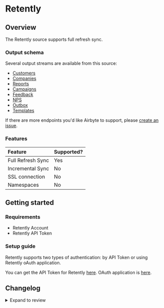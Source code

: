 # Retently

## Overview

The Retently source supports full refresh sync.

### Output schema

Several output streams are available from this source:

- [Customers](https://www.retently.com/api/#api-get-customers-get)
- [Companies](https://www.retently.com/api/#api-get-companies-get)
- [Reports](https://www.retently.com/api/#api-get-reports-get)
- [Campaigns](https://www.retently.com/api/#api-get-campaigns)
- [Feedback](https://www.retently.com/api/#api-get-feedback-get)
- [NPS](https://www.retently.com/api/#api-get-latest-score)
- [Outbox](https://www.retently.com/api/#api-get-sent-surveys)
- [Templates](https://www.retently.com/api/#api-get-templates-get)

If there are more endpoints you'd like Airbyte to support, please [create an issue](https://github.com/airbytehq/airbyte/issues/new/choose).

### Features

| Feature           | Supported? |
| :---------------- | :--------- |
| Full Refresh Sync | Yes        |
| Incremental Sync  | No         |
| SSL connection    | No         |
| Namespaces        | No         |

## Getting started

### Requirements

- Retently Account
- Retently API Token

### Setup guide

Retently supports two types of authentication: by API Token or using Retently oAuth application.

You can get the API Token for Retently [here](https://app.retently.com/settings/api/tokens).
OAuth application is [here](https://app.retently.com/settings/oauth).

## Changelog

<details>
  <summary>Expand to review</summary>

| Version | Date       | Pull Request                                             | Subject                                                                         |
| :------ | :--------- | :------------------------------------------------------- | :------------------------------------------------------------------------------ |
| 0.3.33 | 2025-10-14 | [67865](https://github.com/airbytehq/airbyte/pull/67865) | Update dependencies |
| 0.3.32 | 2025-10-07 | [67542](https://github.com/airbytehq/airbyte/pull/67542) | Update dependencies |
| 0.3.31 | 2025-09-30 | [66438](https://github.com/airbytehq/airbyte/pull/66438) | Update dependencies |
| 0.3.30 | 2025-09-09 | [66120](https://github.com/airbytehq/airbyte/pull/66120) | Update dependencies |
| 0.3.29 | 2025-08-23 | [65428](https://github.com/airbytehq/airbyte/pull/65428) | Update dependencies |
| 0.3.28 | 2025-08-16 | [65020](https://github.com/airbytehq/airbyte/pull/65020) | Update dependencies |
| 0.3.27 | 2025-08-02 | [64461](https://github.com/airbytehq/airbyte/pull/64461) | Update dependencies |
| 0.3.26 | 2025-07-12 | [63036](https://github.com/airbytehq/airbyte/pull/63036) | Update dependencies |
| 0.3.25 | 2025-06-28 | [62256](https://github.com/airbytehq/airbyte/pull/62256) | Update dependencies |
| 0.3.24 | 2025-06-21 | [61801](https://github.com/airbytehq/airbyte/pull/61801) | Update dependencies |
| 0.3.23 | 2025-06-14 | [61316](https://github.com/airbytehq/airbyte/pull/61316) | Update dependencies |
| 0.3.22 | 2025-05-24 | [60443](https://github.com/airbytehq/airbyte/pull/60443) | Update dependencies |
| 0.3.21 | 2025-05-11 | [60206](https://github.com/airbytehq/airbyte/pull/60206) | Update dependencies |
| 0.3.20 | 2025-05-04 | [59628](https://github.com/airbytehq/airbyte/pull/59628) | Update dependencies |
| 0.3.19 | 2025-04-27 | [58971](https://github.com/airbytehq/airbyte/pull/58971) | Update dependencies |
| 0.3.18 | 2025-04-19 | [58382](https://github.com/airbytehq/airbyte/pull/58382) | Update dependencies |
| 0.3.17 | 2025-04-12 | [57989](https://github.com/airbytehq/airbyte/pull/57989) | Update dependencies |
| 0.3.16 | 2025-04-05 | [57323](https://github.com/airbytehq/airbyte/pull/57323) | Update dependencies |
| 0.3.15 | 2025-03-29 | [56762](https://github.com/airbytehq/airbyte/pull/56762) | Update dependencies |
| 0.3.14 | 2025-03-22 | [56214](https://github.com/airbytehq/airbyte/pull/56214) | Update dependencies |
| 0.3.13 | 2025-03-08 | [55568](https://github.com/airbytehq/airbyte/pull/55568) | Update dependencies |
| 0.3.12 | 2025-03-01 | [55001](https://github.com/airbytehq/airbyte/pull/55001) | Update dependencies |
| 0.3.11 | 2025-02-23 | [54582](https://github.com/airbytehq/airbyte/pull/54582) | Update dependencies |
| 0.3.10 | 2025-02-15 | [53995](https://github.com/airbytehq/airbyte/pull/53995) | Update dependencies |
| 0.3.9 | 2025-02-08 | [53490](https://github.com/airbytehq/airbyte/pull/53490) | Update dependencies |
| 0.3.8 | 2025-02-01 | [53019](https://github.com/airbytehq/airbyte/pull/53019) | Update dependencies |
| 0.3.7 | 2025-01-25 | [52463](https://github.com/airbytehq/airbyte/pull/52463) | Update dependencies |
| 0.3.6 | 2025-01-18 | [51873](https://github.com/airbytehq/airbyte/pull/51873) | Update dependencies |
| 0.3.5 | 2025-01-11 | [51346](https://github.com/airbytehq/airbyte/pull/51346) | Update dependencies |
| 0.3.4 | 2024-12-28 | [50672](https://github.com/airbytehq/airbyte/pull/50672) | Update dependencies |
| 0.3.3 | 2024-12-21 | [50250](https://github.com/airbytehq/airbyte/pull/50250) | Update dependencies |
| 0.3.2 | 2024-12-14 | [49684](https://github.com/airbytehq/airbyte/pull/49684) | Update dependencies |
| 0.3.1 | 2024-12-12 | [49045](https://github.com/airbytehq/airbyte/pull/49045) | Update dependencies |
| 0.3.0 | 2024-11-01 | [47291](https://github.com/airbytehq/airbyte/pull/47291) | Migrate to manifest only format |
| 0.2.24 | 2024-10-23 | [47108](https://github.com/airbytehq/airbyte/pull/47108) | Update dependencies |
| 0.2.23 | 2024-10-12 | [46850](https://github.com/airbytehq/airbyte/pull/46850) | Update dependencies |
| 0.2.22 | 2024-10-05 | [46429](https://github.com/airbytehq/airbyte/pull/46429) | Update dependencies |
| 0.2.21 | 2024-09-28 | [46150](https://github.com/airbytehq/airbyte/pull/46150) | Update dependencies |
| 0.2.20 | 2024-09-21 | [45513](https://github.com/airbytehq/airbyte/pull/45513) | Update dependencies |
| 0.2.19 | 2024-09-07 | [45243](https://github.com/airbytehq/airbyte/pull/45243) | Update dependencies |
| 0.2.18 | 2024-08-31 | [44984](https://github.com/airbytehq/airbyte/pull/44984) | Update dependencies |
| 0.2.17 | 2024-08-24 | [44679](https://github.com/airbytehq/airbyte/pull/44679) | Update dependencies |
| 0.2.16 | 2024-08-17 | [44262](https://github.com/airbytehq/airbyte/pull/44262) | Update dependencies |
| 0.2.15 | 2024-08-10 | [43559](https://github.com/airbytehq/airbyte/pull/43559) | Update dependencies |
| 0.2.14 | 2024-08-03 | [43180](https://github.com/airbytehq/airbyte/pull/43180) | Update dependencies |
| 0.2.13 | 2024-07-27 | [42708](https://github.com/airbytehq/airbyte/pull/42708) | Update dependencies |
| 0.2.12 | 2024-07-20 | [42140](https://github.com/airbytehq/airbyte/pull/42140) | Update dependencies |
| 0.2.11 | 2024-07-13 | [41864](https://github.com/airbytehq/airbyte/pull/41864) | Update dependencies |
| 0.2.10 | 2024-07-10 | [41371](https://github.com/airbytehq/airbyte/pull/41371) | Update dependencies |
| 0.2.9 | 2024-07-09 | [41287](https://github.com/airbytehq/airbyte/pull/41287) | Update dependencies |
| 0.2.8 | 2024-07-06 | [40977](https://github.com/airbytehq/airbyte/pull/40977) | Update dependencies |
| 0.2.7 | 2024-06-25 | [40412](https://github.com/airbytehq/airbyte/pull/40412) | Update dependencies |
| 0.2.6 | 2024-06-22 | [40183](https://github.com/airbytehq/airbyte/pull/40183) | Update dependencies |
| 0.2.5 | 2024-06-06 | [39223](https://github.com/airbytehq/airbyte/pull/39223) | [autopull] Upgrade base image to v1.2.2 |
| 0.2.4 | 2024-04-19 | [37248](https://github.com/airbytehq/airbyte/pull/37248) | Updating to 0.80.0 CDK |
| 0.2.3 | 2024-04-18 | [37248](https://github.com/airbytehq/airbyte/pull/37248) | Manage dependencies with Poetry. |
| 0.2.2 | 2024-04-15 | [37248](https://github.com/airbytehq/airbyte/pull/37248) | Base image migration: remove Dockerfile and use the python-connector-base image |
| 0.2.1 | 2024-04-12 | [37248](https://github.com/airbytehq/airbyte/pull/37248) | schema descriptions |
| 0.2.0 | 2023-08-03 | [29040](https://github.com/airbytehq/airbyte/pull/29040) | Migrate to Low-Code CDK |
| 0.1.6 | 2023-05-10 | [25714](https://github.com/airbytehq/airbyte/pull/25714) | Fix invalid json schema for nps stream |
| 0.1.5 | 2023-05-08 | [25900](https://github.com/airbytehq/airbyte/pull/25900) | Fix integration tests |
| 0.1.4 | 2023-05-08 | [25900](https://github.com/airbytehq/airbyte/pull/25900) | Fix integration tests |
| 0.1.3 | 2022-11-15 | [19456](https://github.com/airbytehq/airbyte/pull/19456) | Add campaign, feedback, outbox and templates streams |
| 0.1.2 | 2021-12-28 | [9045](https://github.com/airbytehq/airbyte/pull/9045) | Update titles and descriptions |
| 0.1.1 | 2021-12-06 | [8043](https://github.com/airbytehq/airbyte/pull/8043) | 🎉 Source Retently: add OAuth 2.0 |
| 0.1.0 | 2021-11-02 | [6966](https://github.com/airbytehq/airbyte/pull/6966) | 🎉 New Source: Retently |

</details>
